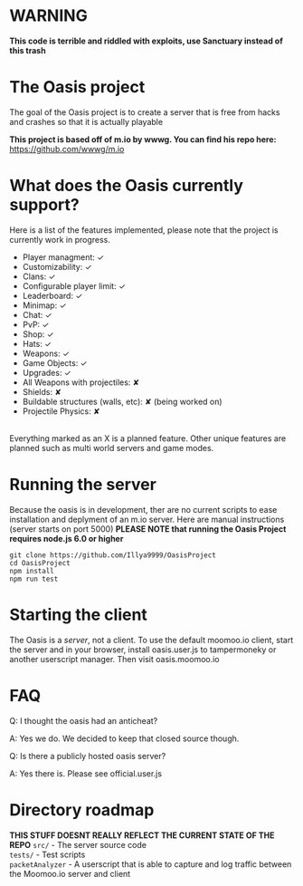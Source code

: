# **WARNING**
**This code is terrible and riddled with exploits, use Sanctuary instead of this trash**

# The Oasis project
The goal of the Oasis project is to create a server that is free from hacks and crashes so that it is actually playable

**This project is based off of m.io by wwwg. You can find his repo here:**
https://github.com/wwwg/m.io


# What does the Oasis currently support?
Here is a list of the features implemented, please note that the project is currently work in progress.
- Player managment: ✓
- Customizability: ✓
- Clans: ✓
- Configurable player limit: ✓
- Leaderboard: ✓
- Minimap: ✓
- Chat: ✓
- PvP: ✓
- Shop: ✓
- Hats: ✓
- Weapons: ✓
- Game Objects: ✓
- Upgrades: ✓
- All Weapons with projectiles: ✘
- Shields: ✘
- Buildable structures (walls, etc): ✘ (being worked on)
- Projectile Physics: ✘
<br>
Everything marked as an X is a planned feature. Other unique features are planned such as multi world servers and game modes.

# Running the server
Because the oasis is in development, ther are no current scripts to ease installation and deplyment of an m.io server. Here are manual instructions (server starts on port 5000)
**PLEASE NOTE that running the Oasis Project requires node.js 6.0 or higher**
```
git clone https://github.com/Illya9999/OasisProject
cd OasisProject
npm install
npm run test
```

# Starting the client
The Oasis is a *server*, not a client. To use the default moomoo.io client, start the server and
in your browser, install oasis.user.js to tampermoneky or another userscript manager. Then visit oasis.moomoo.io

# FAQ
Q: I thought the oasis had an anticheat?

A: Yes we do. We decided to keep that closed source though.

Q: Is there a publicly hosted oasis server?

A: Yes there is. Please see official.user.js
# Directory roadmap
**THIS STUFF DOESNT REALLY REFLECT THE CURRENT STATE OF THE REPO**
`src/` - The server source code<br>
`tests/` - Test scripts<br>
`packetAnalyzer` - A userscript that is able to capture and log traffic between the Moomoo.io server and client
